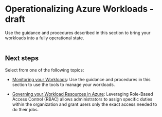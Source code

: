 # Operationalizing Azure Workloads - draft
Use the guidance and procedures described in this section to bring your workloads into a fully operational state. 
<br />
<br />

## Next steps

Select from one of the following topics:

  - [Monitoring your Workloads](https://github.com/alvarovitta/Operationalizing-Workloads/blob/master/1.1-Monitoring-your-Workloads.md): Use the guidance and procedures in this section to use the tools to manage your workloads.

  - [Governing your Workload Resources in Azure](5.2-Governing-your-Workload-Resources-in-Azure.md):  Leveraging Role-Based Access Control (RBAC) allows administrators to assign specific duties within the organization and grant users only the exact access needed to do their jobs. 
